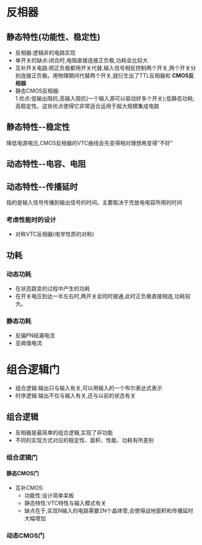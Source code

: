 # 反相器  
## 静态特性(功能性、稳定性)  
- 反相器:逻辑非的电路实现  
- 单开关的缺点:闭合时,电阻直接连接正负极,功耗会比较大  
- 互补开关电路:把正负极都用开关代替,输入信号相反控制两个开关,两个开关分别连接正负极。用物理期间代替两个开关,就衍生出了TTL反相器和 __CMOS反相器__  
- 静态CMOS反相器:  
	1.优点:低输出阻抗;高输入阻抗(一个输入源可以驱动好多个开关);低静态功耗;高稳定性。这些优点使得它非常适合运用于超大规模集成电路  
## 静态特性--稳定性  
降低电源电压,CMOS反相器的VTC曲线会先变得相对理想再变得“不好”  
## 动态特性--电容、电阻  
## 动态特性--传播延时  
指的是输入信号传播到输出信号的时间。主要取决于充放电电容所用的时间
### 考虑性能时的设计  
- 对称VTC反相器(电学性质的对称)
## 功耗
### 动态功耗  
- 在状态跳变的过程中产生的功耗  
- 在开关电压到达一半左右时,两开关会同时接通,此时正负极直接相连,功耗较大。
### 静态功耗  
- 反偏PN结漏电流
- 亚阈值电流


# 组合逻辑门  
- 组合逻辑:输出只与输入有关,可以用输入的一个布尔表达式表示  
- 时序逻辑:输出不仅与输入有关,还与以前的状态有关

## 组合逻辑  
- 反相器是最简单的组合逻辑,实现了非功能  
- 不同的实现方式对应的稳定性、面积、性能、功耗有所差别  
### 组合逻辑门  
#### 静态CMOS门
- 互补CMOS:  
	- 功能性:设计简单呆板  
	- 静态特性:VTC特性与输入模式有关  
	- 缺点在于,实现N输入的电路需要2N个晶体管,会使得战地面积和传播延时大幅增加  

### 动态CMOS门
